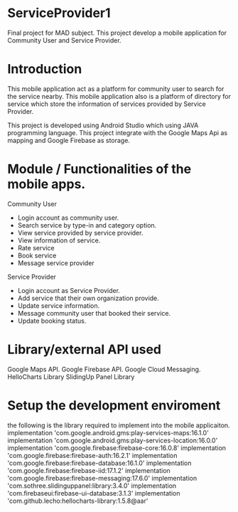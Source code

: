 # ServiceProvider1
Final project for MAD subject. This project develop a mobile application for Community User and Service Provider.

# Introduction
This mobile application act as a platform for community user to search for the service nearby. This mobile application also is a platform of directory for service which store the information of services provided by Service Provider.

This project is developed using Android Studio which using JAVA programming language. This project integrate with the Google Maps Api as mapping and Google Firebase as storage.

# Module / Functionalities of the mobile apps.
Community User
-	Login account as community user.
-	Search service by type-in and category option.
-	View service provided by service provider.
-	View information of service.
-	Rate service
-	Book service
-	Message service provider


Service Provider
-	Login account as Service Provider.
-	Add service that their own organization provide.
-	Update service information.
-	Message community user that booked their service.
-	Update booking status.


# Library/external API used
Google Maps API.
Google Firebase API.
Google Cloud Messaging.
HelloCharts Library
SlidingUp Panel Library

# Setup the development enviroment
the following is the library required to implement into the mobile applicaiton. 
  implementation 'com.google.android.gms:play-services-maps:16.1.0'
  implementation 'com.google.android.gms:play-services-location:16.0.0'
  implementation 'com.google.firebase:firebase-core:16.0.8'
  implementation 'com.google.firebase:firebase-auth:16.2.1'
  implementation 'com.google.firebase:firebase-database:16.1.0'
  implementation 'com.google.firebase:firebase-iid:17.1.2'
  implementation 'com.google.firebase:firebase-messaging:17.6.0'
  implementation 'com.sothree.slidinguppanel:library:3.4.0'
  implementation 'com.firebaseui:firebase-ui-database:3.1.3'
  implementation 'com.github.lecho:hellocharts-library:1.5.8@aar'
